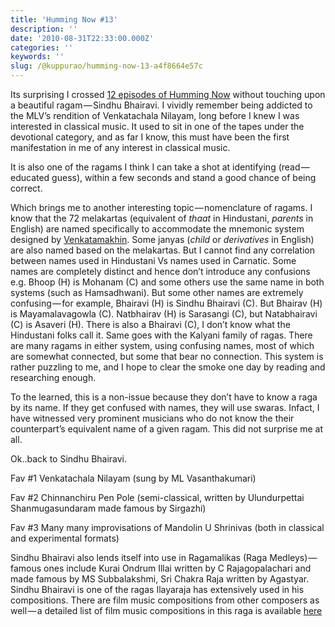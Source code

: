 ```yaml
---
title: 'Humming Now #13'
description: ''
date: '2010-08-31T22:33:00.000Z'
categories: ''
keywords: ''
slug: /@kuppurao/humming-now-13-a4f8664e57c
---
```


Its surprising I crossed [12 episodes of Humming Now](http://kuppurao.com/blog/category/entertainment/music-entertainment/humming-now/) without touching upon a beautiful ragam — Sindhu Bhairavi. I vividly remember being addicted to the MLV’s rendition of Venkatachala Nilayam, long before I knew I was interested in classical music. It used to sit in one of the tapes under the devotional category, and as far I know, this must have been the first manifestation in me of any interest in classical music.

It is also one of the ragams I think I can take a shot at identifying (read — educated guess), within a few seconds and stand a good chance of being correct.

Which brings me to another interesting topic — nomenclature of ragams. I know that the 72 melakartas (equivalent of _thaat_ in Hindustani, _parents_ in English) are named specifically to accommodate the mnemonic system designed by [Venkatamakhin](http://en.wikipedia.org/wiki/Melakarta). Some janyas (_child_ or _derivatives_ in English) are also named based on the melakartas. But I cannot find any correlation between names used in Hindustani Vs names used in Carnatic. Some names are completely distinct and hence don’t introduce any confusions e.g. Bhoop (H) is Mohanam (C) and some others use the same name in both systems (such as Hamsadhwani). But some other names are extremely confusing — for example, Bhairavi (H) is Sindhu Bhairavi (C). But Bhairav (H) is Mayamalavagowla (C). Natbhairav (H) is Sarasangi (C), but Natabhairavi (C) is Asaveri (H). There is also a Bhairavi (C), I don’t know what the Hindustani folks call it. Same goes with the Kalyani family of ragas. There are many ragams in either system, using confusing names, most of which are somewhat connected, but some that bear no connection. This system is rather puzzling to me, and I hope to clear the smoke one day by reading and researching enough.

To the learned, this is a non-issue because they don’t have to know a raga by its name. If they get confused with names, they will use swaras. Infact, I have witnessed very prominent musicians who do not know the their counterpart’s equivalent name of a given ragam. This did not surprise me at all.

Ok..back to Sindhu Bhairavi.

Fav #1 Venkatachala Nilayam (sung by ML Vasanthakumari)

Fav #2 Chinnanchiru Pen Pole (semi-classical, written by Ulundurpettai Shanmugasundaram made famous by Sirgazhi)

Fav #3 Many many improvisations of Mandolin U Shrinivas (both in classical and experimental formats)

Sindhu Bhairavi also lends itself into use in Ragamalikas (Raga Medleys) — famous ones include Kurai Ondrum Illai written by C Rajagopalachari and made famous by MS Subbalakshmi, Sri Chakra Raja written by Agastyar. Sindhu Bhairavi is one of the ragas Ilayaraja has extensively used in his compositions. There are film music compositions from other composers as well — a detailed list of film music compositions in this raga is available [here](http://www.karnatik.com/ragass.shtml#sindu%20bhairavi)